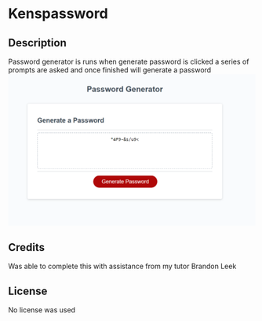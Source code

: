 # Kenspassword

## Description

Password generator is runs when generate password is clicked a series of prompts are asked and once finished will generate a password
![Image of Password Generator](image.png)

## Credits

Was able to complete this with assistance from my tutor Brandon Leek

## License

No license was used
